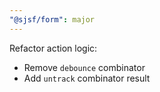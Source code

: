 ```yaml
---
"@sjsf/form": major
---
```


Refactor action logic:

- Remove `debounce` combinator
- Add `untrack` combinator result
